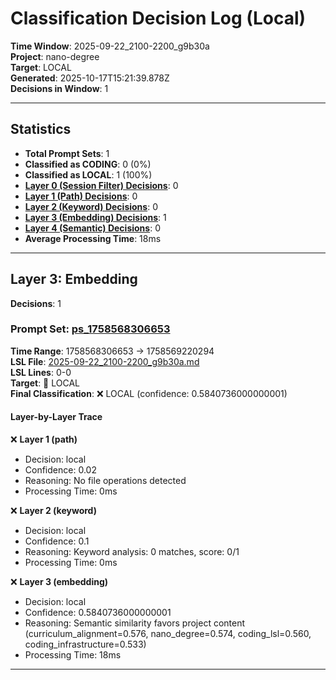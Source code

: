# Classification Decision Log (Local)

**Time Window**: 2025-09-22_2100-2200_g9b30a<br>
**Project**: nano-degree<br>
**Target**: LOCAL<br>
**Generated**: 2025-10-17T15:21:39.878Z<br>
**Decisions in Window**: 1

---

## Statistics

- **Total Prompt Sets**: 1
- **Classified as CODING**: 0 (0%)
- **Classified as LOCAL**: 1 (100%)
- **[Layer 0 (Session Filter) Decisions](#layer-0-session-filter)**: 0
- **[Layer 1 (Path) Decisions](#layer-1-path)**: 0
- **[Layer 2 (Keyword) Decisions](#layer-2-keyword)**: 0
- **[Layer 3 (Embedding) Decisions](#layer-3-embedding)**: 1
- **[Layer 4 (Semantic) Decisions](#layer-4-semantic)**: 0
- **Average Processing Time**: 18ms

---

## Layer 3: Embedding

**Decisions**: 1

### Prompt Set: [ps_1758568306653](../../history/2025-09-22_2100-2200_g9b30a.md#ps_1758568306653)

**Time Range**: 1758568306653 → 1758569220294<br>
**LSL File**: [2025-09-22_2100-2200_g9b30a.md](../../history/2025-09-22_2100-2200_g9b30a.md#ps_1758568306653)<br>
**LSL Lines**: 0-0<br>
**Target**: 📍 LOCAL<br>
**Final Classification**: ❌ LOCAL (confidence: 0.5840736000000001)

#### Layer-by-Layer Trace

❌ **Layer 1 (path)**
- Decision: local
- Confidence: 0.02
- Reasoning: No file operations detected
- Processing Time: 0ms

❌ **Layer 2 (keyword)**
- Decision: local
- Confidence: 0.1
- Reasoning: Keyword analysis: 0 matches, score: 0/1
- Processing Time: 0ms

❌ **Layer 3 (embedding)**
- Decision: local
- Confidence: 0.5840736000000001
- Reasoning: Semantic similarity favors project content (curriculum_alignment=0.576, nano_degree=0.574, coding_lsl=0.560, coding_infrastructure=0.533)
- Processing Time: 18ms

---


